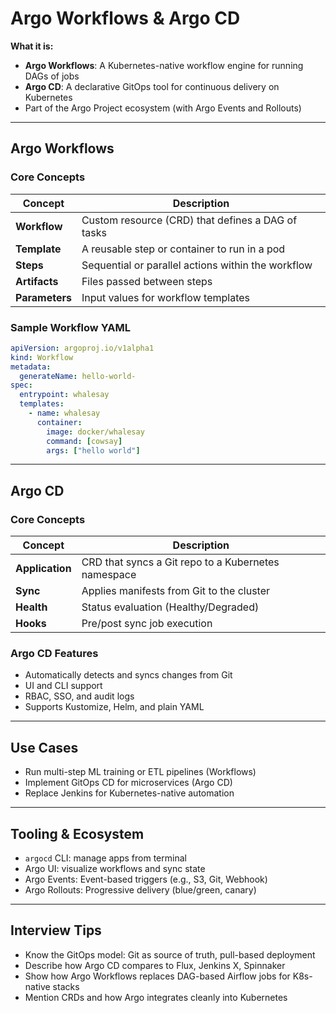 # Argo Workflows & Argo CD

**What it is:**
- **Argo Workflows**: A Kubernetes-native workflow engine for running DAGs of jobs
- **Argo CD**: A declarative GitOps tool for continuous delivery on Kubernetes
- Part of the Argo Project ecosystem (with Argo Events and Rollouts)

---

## Argo Workflows

### Core Concepts
| Concept        | Description |
|----------------|-------------|
| **Workflow**   | Custom resource (CRD) that defines a DAG of tasks |
| **Template**   | A reusable step or container to run in a pod |
| **Steps**      | Sequential or parallel actions within the workflow |
| **Artifacts**  | Files passed between steps |
| **Parameters** | Input values for workflow templates |

### Sample Workflow YAML
```yaml
apiVersion: argoproj.io/v1alpha1
kind: Workflow
metadata:
  generateName: hello-world-
spec:
  entrypoint: whalesay
  templates:
    - name: whalesay
      container:
        image: docker/whalesay
        command: [cowsay]
        args: ["hello world"]
```

---

## Argo CD

### Core Concepts
| Concept     | Description |
|-------------|-------------|
| **Application** | CRD that syncs a Git repo to a Kubernetes namespace |
| **Sync**        | Applies manifests from Git to the cluster |
| **Health**      | Status evaluation (Healthy/Degraded) |
| **Hooks**       | Pre/post sync job execution |

### Argo CD Features
- Automatically detects and syncs changes from Git
- UI and CLI support
- RBAC, SSO, and audit logs
- Supports Kustomize, Helm, and plain YAML

---

## Use Cases
- Run multi-step ML training or ETL pipelines (Workflows)
- Implement GitOps CD for microservices (Argo CD)
- Replace Jenkins for Kubernetes-native automation

---

## Tooling & Ecosystem
- `argocd` CLI: manage apps from terminal
- Argo UI: visualize workflows and sync state
- Argo Events: Event-based triggers (e.g., S3, Git, Webhook)
- Argo Rollouts: Progressive delivery (blue/green, canary)

---

## Interview Tips
- Know the GitOps model: Git as source of truth, pull-based deployment
- Describe how Argo CD compares to Flux, Jenkins X, Spinnaker
- Show how Argo Workflows replaces DAG-based Airflow jobs for K8s-native stacks
- Mention CRDs and how Argo integrates cleanly into Kubernetes
